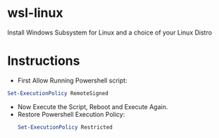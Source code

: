 # wsl-linux
Install Windows Subsystem for Linux and a choice of your Linux Distro

# Instructions 
- First Allow Running Powershell script:
```powershell
Set-ExecutionPolicy RemoteSigned
```
- Now Execute the Script, Reboot and Execute Again. 
- Restore Powershell Execution Policy:
  ```powershell
  Set-ExecutionPolicy Restricted
  ```
